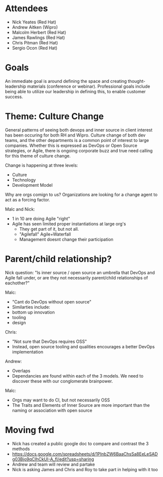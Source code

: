 # Attendees
- Nick Yeates (Red Hat)
- Andrew Aitken (Wipro)
- Malcolm Herbert (Red Hat)
- James Rawlings (Red Hat)
- Chris Pitman (Red Hat)
- Sergio Ocon (Red Hat)

# Goals
An immediate goal is around defining the space and creating thought-leadership materials (conference or webinar). 
Professional goals include being able to utilize our leadership in defining this, to enable customer success.

# Theme: Culture Change
General patterns of seeing both devops and inner source in client interest has been occuring for both RH and Wipro. 
Culture change of both dev teams, and the other departments is a common point of interest to large companies. Whether this is expressed as DevOps or Open Source strategies, or Agile, there is ongoing corporate buzz and true need calling for this theme of culture change.

Change is happening at three levels:
- Culture
- Technology
- Development Model

Why are orgs comign to us?
Organizations are looking for a change agent to act as a forcing factor.

Malc and Nick:
- 1 in 10 are doing Agile "right"
- Agile has seen limited proper instantiations at large org's
  - They get part of it, but not all. 
  - "Agilefall" Agile+Waterfall
  - Management doesnt change their participation


# Parent/child relationship?
Nick question: "Is inner source / open source an umbrella that DevOps and Agile fall under, or are they not necessarily parent/child relationships of eachother?"

Malc:
- "Cant do DevOps without open source"
- Similarties include:
 - bottom up innovation
 - tooling
 - design
 
Chris:
- "Not sure that DevOps requires OSS"
- Instead, open source tooling and qualities encourages a better DevOps implementation
 
Andrew:
- Overlaps
- Dependancies
are found within each of the 3 models. We need to discover these with our conglomerate brainpower.

Malc:
- Orgs may want to do CI, but not necessarily OSS
- The Traits and Elements of Inner Source are more important than the naming or association with open source

# Moving fwd
- Nick has created a public google doc to compare and contrast the 3 methods
- https://docs.google.com/spreadsheets/d/1PInbZW6BaaChsSa8EeLeSADg03Bjo9qCIhCkUI-A_fI/edit?usp=sharing
- Andrew and team will review and partake
- Nick is asking James and Chris and Roy to take part in helping with it too
